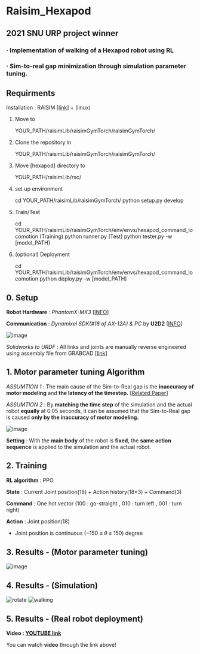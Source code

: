 # Raisim_Hexapod
## 2021 SNU URP project winner
### · Implementation of walking of a Hexapod robot using RL
### · Sim-to-real gap minimization through simulation parameter tuning.

## Requirments

Installation : RAISIM [[link](https://raisim.com/sections/Installation.html)] + (linux)


1. Move to

    YOUR_PATH/raisimLib/raisimGymTorch/raisimGymTorch/

2. Clone the repository in

    YOUR_PATH/raisimLib/raisimGymTorch/raisimGymTorch/

3. Move [hexapod] directory to

    YOUR_PATH/raisimLib/rsc/

4. set up environment

    cd YOUR_PATH/raisimLib/raisimGymTorch/
    python setup.py develop
  
5. Train/Test

    cd YOUR_PATH/raisimLib/raisimGymTorch/env/envs/hexapod_command_locomotion
    (Training) python runner.py
    (Test) python tester.py -w [model_PATH]

6. (optional) Deployment

    cd YOUR_PATH/raisimLib/raisimGymTorch/env/envs/hexapod_command_locomotion
    python deploy.py -w [model_PATH]



## 0. Setup

**Robot Hardware** : *PhantomX-MK3* [[INFO](https://www.trossenrobotics.com/Quadruped-Robot-Hexapod-Robot-Kits.aspx)]

**Communication** : *Dynamixel SDK(#18 of AX-12A) & PC* by **U2D2** [[INFO](https://www.robotis.com/shop/item.php?it_id=902-0132-000)]


![image](https://user-images.githubusercontent.com/74540268/170243754-6a16f510-fda8-4b47-a6e6-099610fb7e5e.png)

*Solidworks to URDF* : All links and joints are manually reverse engineered using assembly file from GRABCAD [[link](https://grabcad.com/library)]




## 1. Motor parameter tuning Algorithm

*ASSUMTION 1* : The main cause of the Sim-to-Real gap is the **inaccuracy of motor modeling** and **the latency of the timestep.** [[Related Paper](https://arxiv.org/abs/2102.02915)]

*ASSUMTION 2* : By **matching the time step** of the simulation and the actual robot **equally** at 0.05 seconds, it can be assumed that the Sim-to-Real gap is caused **only by the inaccuracy of motor modeling.**

![image](https://user-images.githubusercontent.com/74540268/170244886-0cfbc468-01b6-4249-bf97-935bc9a298a0.png)

**Setting** : With the **main body** of the robot is **fixed**, the **same action sequence** is applied to the simulation and the actual robot.


## 2. Training

**RL algorithm** : PPO

**State** : Current Joint position(18) + Action history(18*3) + Command(3)

**Command** : One hot vector (100 : go-straight , 010 : turn left , 001 : turn right)

**Action** : Joint position(18)
* Joint position is continuous (−150 ≤ 𝜃 ≤ 150) degree

## 3. Results - (Motor parameter tuning)
![image](https://user-images.githubusercontent.com/74540268/170244806-2c1a8094-6b53-4e61-9eea-16f15b84b2a5.png)



## 4. Results - (Simulation)
![rotate](https://user-images.githubusercontent.com/74540268/170244381-a976e5b8-544c-467a-804a-087c82f52eb6.gif) ![walking](https://user-images.githubusercontent.com/74540268/170244255-4d7dc8e4-c94e-49ee-8e1e-5bdd66be27f4.gif)


## 5. Results - (Real robot deployment)

**Video : [YOUTUBE link](https://www.youtube.com/watch?v=ApI5J0-24kw)**

You can watch **video** through the link above!


